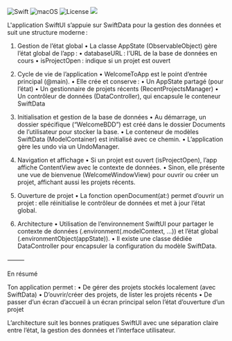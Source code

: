 


![Swift](https://img.shields.io/badge/Swift-5.7-orange) ![macOS](https://img.shields.io/badge/macOS-14-blue) ![License](https://img.shields.io/badge/License-MIT-green)
    <a href="https://github.com/thierryH91200/WelcomeTo/releases/latest" alt="Downloads">
          <img src="https://img.shields.io/github/downloads/thierryH91200/WelcomeTo/total.svg" /></a>

L'application SwiftUI s’appuie sur SwiftData pour la gestion des données et suit une structure moderne :

1. Gestion de l’état global
• La classe AppState (ObservableObject) gère l’état global de l’app :
   • databaseURL : l’URL de la base de données en cours
   • isProjectOpen : indique si un projet est ouvert

2. Cycle de vie de l’application
• WelcomeToApp est le point d’entrée principal (@main).
• Elle crée et conserve :
   • Un AppState partagé (pour l’état)
   • Un gestionnaire de projets récents (RecentProjectsManager)
   • Un contrôleur de données (DataController), qui encapsule le conteneur SwiftData

3. Initialisation et gestion de la base de données
• Au démarrage, un dossier spécifique (“WelcomeBDD”) est créé dans le dossier Documents de l’utilisateur pour stocker la base.
• Le conteneur de modèles SwiftData (ModelContainer) est initialisé avec ce chemin.
• L’application gère les undo via un UndoManager.

4. Navigation et affichage
• Si un projet est ouvert (isProjectOpen), l’app affiche ContentView avec le contexte de données.
• Sinon, elle présente une vue de bienvenue (WelcomeWindowView) pour ouvrir ou créer un projet, affichant aussi les projets récents.

5. Ouverture de projet
• La fonction openDocument(at:) permet d’ouvrir un projet : elle réinitialise le contrôleur de données et met à jour l’état global.

6. Architecture
• Utilisation de l’environnement SwiftUI pour partager le contexte de données (.environment(\.modelContext, …)) et l’état global (.environmentObject(appState)).
• Il existe une classe dédiée DataController pour encapsuler la configuration du modèle SwiftData.

⸻

En résumé

Ton application permet :
• De gérer des projets stockés localement (avec SwiftData)
• D’ouvrir/créer des projets, de lister les projets récents
• De passer d’un écran d’accueil à un écran principal selon l’état d’ouverture d’un projet

L’architecture suit les bonnes pratiques SwiftUI avec une séparation claire entre l’état, la gestion des données et l’interface utilisateur.
